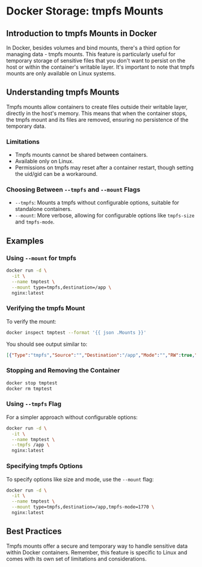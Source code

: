 # Docker Storage: tmpfs Mounts
## Introduction to tmpfs Mounts in Docker
In Docker, besides volumes and bind mounts, there's a third option for managing data - tmpfs mounts. This feature is particularly useful for temporary storage of sensitive files that you don't want to persist on the host or within the container's writable layer. It's important to note that tmpfs mounts are only available on Linux systems.

## Understanding tmpfs Mounts

Tmpfs mounts allow containers to create files outside their writable layer, directly in the host's memory. This means that when the container stops, the tmpfs mount and its files are removed, ensuring no persistence of the temporary data.

### Limitations

- Tmpfs mounts cannot be shared between containers.
- Available only on Linux.
- Permissions on tmpfs may reset after a container restart, though setting the uid/gid can be a workaround.

### Choosing Between `--tmpfs` and `--mount` Flags

- `--tmpfs`: Mounts a tmpfs without configurable options, suitable for standalone containers.
- `--mount`: More verbose, allowing for configurable options like `tmpfs-size` and `tmpfs-mode`.

## Examples

### Using `--mount` for tmpfs

```bash
docker run -d \
  -it \
  --name tmptest \
  --mount type=tmpfs,destination=/app \
  nginx:latest
```

### Verifying the tmpfs Mount

To verify the mount:

```bash
docker inspect tmptest --format '{{ json .Mounts }}'
```

You should see output similar to:

```json
[{"Type":"tmpfs","Source":"","Destination":"/app","Mode":"","RW":true,"Propagation":""}]
```

### Stopping and Removing the Container

```bash
docker stop tmptest
docker rm tmptest
```

### Using `--tmpfs` Flag

For a simpler approach without configurable options:

```bash
docker run -d \
  -it \
  --name tmptest \
  --tmpfs /app \
  nginx:latest
```

### Specifying tmpfs Options

To specify options like size and mode, use the `--mount` flag:

```bash
docker run -d \
  -it \
  --name tmptest \
  --mount type=tmpfs,destination=/app,tmpfs-mode=1770 \
  nginx:latest
```

## Best Practices

Tmpfs mounts offer a secure and temporary way to handle sensitive data within Docker containers. Remember, this feature is specific to Linux and comes with its own set of limitations and considerations.